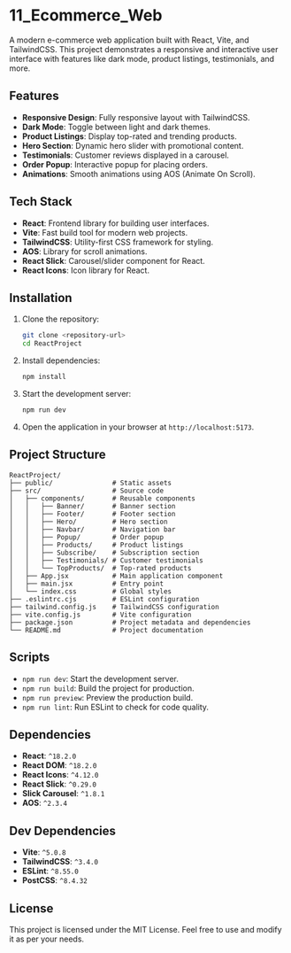 # 11_Ecommerce_Web

A modern e-commerce web application built with React, Vite, and TailwindCSS. This project demonstrates a responsive and interactive user interface with features like dark mode, product listings, testimonials, and more.

## Features

- **Responsive Design**: Fully responsive layout with TailwindCSS.
- **Dark Mode**: Toggle between light and dark themes.
- **Product Listings**: Display top-rated and trending products.
- **Hero Section**: Dynamic hero slider with promotional content.
- **Testimonials**: Customer reviews displayed in a carousel.
- **Order Popup**: Interactive popup for placing orders.
- **Animations**: Smooth animations using AOS (Animate On Scroll).

## Tech Stack

- **React**: Frontend library for building user interfaces.
- **Vite**: Fast build tool for modern web projects.
- **TailwindCSS**: Utility-first CSS framework for styling.
- **AOS**: Library for scroll animations.
- **React Slick**: Carousel/slider component for React.
- **React Icons**: Icon library for React.

## Installation

1. Clone the repository:
   ```bash
   git clone <repository-url>
   cd ReactProject
   ```

2. Install dependencies:
   ```bash
   npm install
   ```

3. Start the development server:
   ```bash
   npm run dev
   ```

4. Open the application in your browser at `http://localhost:5173`.

## Project Structure

```
ReactProject/
├── public/               # Static assets
├── src/                  # Source code
│   ├── components/       # Reusable components
│   │   ├── Banner/       # Banner section
│   │   ├── Footer/       # Footer section
│   │   ├── Hero/         # Hero section
│   │   ├── Navbar/       # Navigation bar
│   │   ├── Popup/        # Order popup
│   │   ├── Products/     # Product listings
│   │   ├── Subscribe/    # Subscription section
│   │   ├── Testimonials/ # Customer testimonials
│   │   └── TopProducts/  # Top-rated products
│   ├── App.jsx           # Main application component
│   ├── main.jsx          # Entry point
│   └── index.css         # Global styles
├── .eslintrc.cjs         # ESLint configuration
├── tailwind.config.js    # TailwindCSS configuration
├── vite.config.js        # Vite configuration
├── package.json          # Project metadata and dependencies
└── README.md             # Project documentation
```

## Scripts

- `npm run dev`: Start the development server.
- `npm run build`: Build the project for production.
- `npm run preview`: Preview the production build.
- `npm run lint`: Run ESLint to check for code quality.

## Dependencies

- **React**: `^18.2.0`
- **React DOM**: `^18.2.0`
- **React Icons**: `^4.12.0`
- **React Slick**: `^0.29.0`
- **Slick Carousel**: `^1.8.1`
- **AOS**: `^2.3.4`

## Dev Dependencies

- **Vite**: `^5.0.8`
- **TailwindCSS**: `^3.4.0`
- **ESLint**: `^8.55.0`
- **PostCSS**: `^8.4.32`

## License

This project is licensed under the MIT License. Feel free to use and modify it as per your needs.